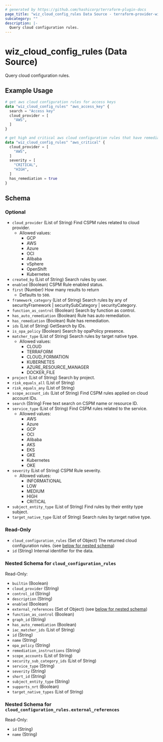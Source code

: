 ```yaml
---
# generated by https://github.com/hashicorp/terraform-plugin-docs
page_title: "wiz_cloud_config_rules Data Source - terraform-provider-wiz"
subcategory: ""
description: |-
  Query cloud configuration rules.
---
```


# wiz_cloud_config_rules (Data Source)

Query cloud configuration rules.

## Example Usage

```terraform
# get aws cloud configuration rules for access keys
data "wiz_cloud_config_rules" "aws_access_key" {
  search = "Access key"
  cloud_provider = [
    "AWS",
  ]
}

# get high and critical aws cloud configuration rules that have remediation
data "wiz_cloud_config_rules" "aws_critical" {
  cloud_provider = [
    "AWS",
  ]
  severity = [
    "CRITICAL",
    "HIGH",
  ]
  has_remediation = true
}
```

<!-- schema generated by tfplugindocs -->
## Schema

### Optional

- `cloud_provider` (List of String) Find CSPM rules related to cloud provider.
    - Allowed values: 
        - GCP
        - AWS
        - Azure
        - OCI
        - Alibaba
        - vSphere
        - OpenShift
        - Kubernetes
- `created_by` (List of String) Search rules by user.
- `enabled` (Boolean) CSPM Rule enabled status.
- `first` (Number) How many results to return
    - Defaults to `500`.
- `framework_category` (List of String) Search rules by any of securityFramework | securitySubCategory | securityCategory.
- `function_as_control` (Boolean) Search by function as control.
- `has_auto_remediation` (Boolean) Rule has auto remediation.
- `has_remediation` (Boolean) Rule has remediation.
- `ids` (List of String) GetSearch by IDs.
- `is_opa_policy` (Boolean) Search by opaPolicy presence.
- `matcher_type` (List of String) Search rules by target native type.
    - Allowed values: 
        - CLOUD
        - TERRAFORM
        - CLOUD_FORMATION
        - KUBERNETES
        - AZURE_RESOURCE_MANAGER
        - DOCKER_FILE
- `project` (List of String) Search by project.
- `risk_equals_all` (List of String)
- `risk_equals_any` (List of String)
- `scope_account_ids` (List of String) Find CSPM rules applied on cloud account IDs.
- `search` (String) Free text search on CSPM name or resource ID.
- `service_type` (List of String) Find CSPM rules related to the service.
    - Allowed values: 
        - AWS
        - Azure
        - GCP
        - OCI
        - Alibaba
        - AKS
        - EKS
        - GKE
        - Kubernetes
        - OKE
- `severity` (List of String) CSPM Rule severity.
    - Allowed values: 
        - INFORMATIONAL
        - LOW
        - MEDIUM
        - HIGH
        - CRITICAL
- `subject_entity_type` (List of String) Find rules by their entity type subject.
- `target_native_type` (List of String) Search rules by target native type.

### Read-Only

- `cloud_configuration_rules` (Set of Object) The returned cloud configuration rules. (see [below for nested schema](#nestedatt--cloud_configuration_rules))
- `id` (String) Internal identifier for the data.

<a id="nestedatt--cloud_configuration_rules"></a>
### Nested Schema for `cloud_configuration_rules`

Read-Only:

- `builtin` (Boolean)
- `cloud_provider` (String)
- `control_id` (String)
- `description` (String)
- `enabled` (Boolean)
- `external_references` (Set of Object) (see [below for nested schema](#nestedobjatt--cloud_configuration_rules--external_references))
- `function_as_control` (Boolean)
- `graph_id` (String)
- `has_auto_remediation` (Boolean)
- `iac_matcher_ids` (List of String)
- `id` (String)
- `name` (String)
- `opa_policy` (String)
- `remediation_instructions` (String)
- `scope_accounts` (List of String)
- `security_sub_category_ids` (List of String)
- `service_type` (String)
- `severity` (String)
- `short_id` (String)
- `subject_entity_type` (String)
- `supports_nrt` (Boolean)
- `target_native_types` (List of String)

<a id="nestedobjatt--cloud_configuration_rules--external_references"></a>
### Nested Schema for `cloud_configuration_rules.external_references`

Read-Only:

- `id` (String)
- `name` (String)
